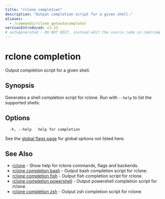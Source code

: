 ```yaml
---
title: "rclone completion"
description: "Output completion script for a given shell."
aliases:
  - /commands/rclone_genautocomplete/
versionIntroduced: v1.33
# autogenerated - DO NOT EDIT, instead edit the source code in cmd/completion/ and as part of making a release run "make commanddocs"
---
```

# rclone completion

Output completion script for a given shell.

## Synopsis

Generates a shell completion script for rclone.
Run with `--help` to list the supported shells.

## Options

```
  -h, --help   help for completion
```

See the [global flags page](/flags/) for global options not listed here.

## See Also

<!-- markdownlint-capture -->
<!-- markdownlint-disable ul-style line-length -->

* [rclone](/commands/rclone/)	 - Show help for rclone commands, flags and backends.
* [rclone completion bash](/commands/rclone_completion_bash/)	 - Output bash completion script for rclone.
* [rclone completion fish](/commands/rclone_completion_fish/)	 - Output fish completion script for rclone.
* [rclone completion powershell](/commands/rclone_completion_powershell/)	 - Output powershell completion script for rclone.
* [rclone completion zsh](/commands/rclone_completion_zsh/)	 - Output zsh completion script for rclone.


<!-- markdownlint-restore -->
